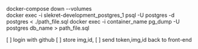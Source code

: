 docker-compose down --volumes  
docker exec -i slekret-development_postgres_1 psql -U postgres -d postgres < ./path_file.sql
docker exec -i container_name pg_dump -U postgres db_name > path_file.sql

[ ] login with github
[ ] store img,id,
[ ] send token,img,id back to front-end
